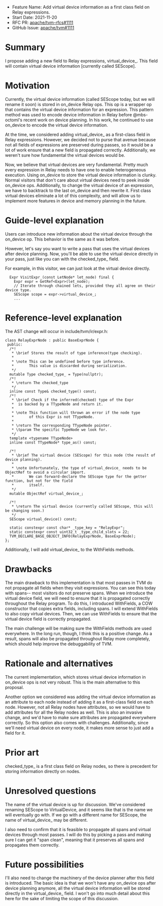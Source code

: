 - Feature Name: Add virtual device information as a first class field on Relay expressions.
- Start Date: 2021-11-20
- RFC PR: [apache/tvm-rfcs#1111](https://github.com/apache/tvm-rfcs/pull/1111)
- GitHub Issue: [apache/tvm#1111](https://github.com/apache/tvm/issues/1111)

# Summary
[summary]: #summary

I propose adding a new field to Relay expressions, virtual_device_. This field will contain virtual device information [currently called SEScope].

# Motivation
[motivation]: #motivation

 Currently, the virtual device information (called SEScope today, but we will rename it soon) is stored in on_device Relay ops. This op is a wrapper op that contains the virtual device information for an expression. This pattern method was used to encode device information in Relay before @mbs-octoml's recent work on device planning. In his work, he continued to use on_device to encode the virtual device information.

At the time, we considered adding virtual_device_ as a first-class field in Relay expressions. However, we decided not to purse that avenue because not all fields of expressions are preserved during passes, so it would be a lot of work ensure that a new field is propagated correctly. Additionally, we weren't sure how fundamental the virtual devices would be.

Now, we believe that virtual devices are very fundamental. Pretty much every expression in Relay needs to have one to enable heterogeneous execution. Using on_device to store the virtual device information is clunky. Normal visitors that don't care about virtual devices need to peek inside on_device ops. Additionally, to change the virtual device of an expression, we have to backtrack to the last on_device and then rewrite it. First class virtual devices eliminate a lot of this complexity, and will allow us to implement more features in device and memory planning in the future.

# Guide-level explanation
[guide-level-explanation]: #guide-level-explanation

Users can introduce new information about the virtual device through the on_device op. This behavior is the same as it was before.

However, let's say you want to write a pass that uses the virtual devices after device planning. Now, you'll be able to use the virtual device directly in your pass, just like you can with the checked_type_ field.

For example, in this visitor, we can just look at the virtual device directly. 

```
  Expr VisitExpr_(const LetNode* let_node) final {
    Expr expr = GetRef<Expr>(let_node);
    // Iterate through chained lets, provided they all agree on their device type.
    SEScope scope = expr->virtual_device_;
    ...
 ```

# Reference-level explanation
[reference-level-explanation]: #reference-level-explanation

The AST change will occur in include/tvm/ir/expr.h:

```
class RelayExprNode : public BaseExprNode {
 public:
  /*!
   * \brief Stores the result of type inference(type checking).
   *
   * \note This can be undefined before type inference.
   *       This value is discarded during serialization.
   */
  mutable Type checked_type_ = Type(nullptr);
  /*!
   * \return The checked_type
   */
  inline const Type& checked_type() const;
  /*!
   * \brief Check if the inferred(checked) type of the Expr
   *  is backed by a TTypeNode and return it.
   *
   * \note This function will thrown an error if the node type
   *       of this Expr is not TTypeNode.
   *
   * \return The corresponding TTypeNode pointer.
   * \tparam The specific TypeNode we look for.
   */
  template <typename TTypeNode>
  inline const TTypeNode* type_as() const;

  /*!
   * \brief The virtual device (SEScope) for this node (the result of device planning).
   *
   * \note Unfortunately, the type of virtual_device_ needs to be ObjectRef to avoid a circular import.
   *       We can forward-declare the SEScope type for the getter function, but not for the field
   *       itself.
   */
  mutable ObjectRef virtual_device_;

  /*!
   * \return The virtual device (currently called SEScope, this will be changing soon.)
   */
  SEScope virtual_device() const;

  static constexpr const char* _type_key = "RelayExpr";
  static constexpr const uint32_t _type_child_slots = 22;
  TVM_DECLARE_BASE_OBJECT_INFO(RelayExprNode, BaseExprNode);
};
```

Additionally, I will add virtual_device_ to the WithFields methods.

# Drawbacks
[drawbacks]: #drawbacks

The main drawback to this implementation is that most passes in TVM do not propagate all fields when they visit expressions. You can see this today with spans-- most visitors do not preserve spans. When we introduce the virtual device field, we will need to ensure that it is propagated correctly throughout the Relay program. To do this, I introduced WithFields, a COW constructor that copies extra fields, including spans. I will extend WithFields to also copy virtual devices. Then, we can use WithFields to ensure that the virtual device field is correctly propagated. 

The main challenge will be making sure the WithFields methods are used everywhere. In the long run, though, I think this is a positive change. As a result, spans will also be propagated throughout Relay more completely, which should help improve the debuggability of TVM.

# Rationale and alternatives
[rationale-and-alternatives]: #rationale-and-alternatives

The current implementation, which stores virtual device information in on_device ops is not very robust. This is the main alternative to this proposal.

Another option we considered was adding the virtual device information as an attribute to each node instead of adding it as a first-class field on each node. However, not all Relay nodes have attributes, so we would have to add attributes for all the Relay nodes as well. This is also an invasive change, and we'd have to make sure attributes are propagated everywhere correctly. So this option also comes with challenges. Additionally, since we'll need virtual device on every node, it makes more sense to just add a field for it.

# Prior art
[prior-art]: #prior-art

checked_type_ is a first class field on Relay nodes, so there is precedent for storing information directly on nodes.

# Unresolved questions
[unresolved-questions]: #unresolved-questions

The name of the virtual device is up for discussion. We've considered renaming SEScope to VirtualDevice, and it seems like that is the name we will eventually go with. If we go with a different name for SEScope, the name of virtual_device_ may be different.

I also need to confirm that it is feasible to propagate all spans and virtual devices through most passes. I will do this by picking a pass and making sure I can get it "span clean", meaning that it preserves all spans and propagates them correctly.

# Future possibilities
[future-possibilities]: #future-possibilities

I'll also need to change the machinery of the device planner after this field is introduced. The basic idea is that we won't have any on_device ops after device planning anymore, all the virtual device information will be stored directly in the virtual_device_ field. I won't go into much detail about this here for the sake of limiting the scope of this discussion. 
